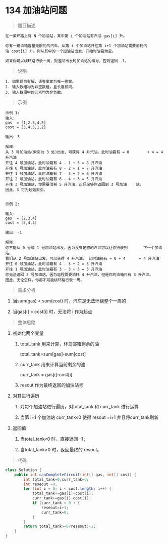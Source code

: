 # 134 加油站问题

>题目描述

    在一条环路上有 N 个加油站，其中第 i 个加油站有汽油 gas[i] 升。

    你有一辆油箱容量无限的的汽车，从第 i 个加油站开往第 i+1 个加油站需要消耗汽油 cost[i] 升。你从其中的一个加油站出发，开始时油箱为空。

    如果你可以绕环路行驶一周，则返回出发时加油站的编号，否则返回 -1。

>说明

    1. 如果题目有解，该答案即为唯一答案。
    2. 输入数组均为非空数组，且长度相同。
    3. 输入数组中的元素均为非负数。

>示例

```zh-cn
示例 1:
输入:
gas  = [1,2,3,4,5]
cost = [3,4,5,1,2]

输出: 3

解释:
从 3 号加油站(索引为 3 处)出发，可获得 4 升汽油。此时油箱有 = 0        + 4 = 4 升汽油
开往 4 号加油站，此时油箱有 4 - 1 + 5 = 8 升汽油
开往 0 号加油站，此时油箱有 8 - 2 + 1 = 7 升汽油
开往 1 号加油站，此时油箱有 7 - 3 + 2 = 6 升汽油
开往 2 号加油站，此时油箱有 6 - 4 + 3 = 5 升汽油
开往 3 号加油站，你需要消耗 5 升汽油，正好足够你返回到 3 号加油    站。
因此，3 可为起始索引。


示例 2:

输入:
gas  = [2,3,4]
cost = [3,4,3]

输出: -1

解释:
你不能从 0 号或 1 号加油站出发，因为没有足够的汽油可以让你行驶到       下一个加油站。
我们从 2 号加油站出发，可以获得 4 升汽油。 此时油箱有 = 0 + 4      = 4 升汽油
开往 0 号加油站，此时油箱有 4 - 3 + 2 = 3 升汽油
开往 1 号加油站，此时油箱有 3 - 3 + 3 = 3 升汽油
你无法返回 2 号加油站，因为返程需要消耗 4 升汽油，但是你的油箱只有 3 升汽油。
因此，无论怎样，你都不可能绕环路行驶一周。
```

>需求分析

1. 当sum(gas) < sum(cost) 时，汽车是无法环绕整个一周的

2. 当gas[i] < cost[i] 时，无法将 i 作为起点


>整体思路

1. 初始化两个变量

    1. total_tank 用来计算，环岛邮箱剩余的油

        total_tank=sum[gas]-sum[cost]

    2. curr_tank 用来计算当前剩余的油

        curr_tank = gas[i]-cost[i]

    3. resout 作为最终返回的加油站号

2. 对其进行遍历

    1. 对每个加油站进行遍历，对total_tank 和 curr_tank 进行运算

    2. 当第 i+1 个加油站 curr_tank<0  使得 resout =i+1 并且将curr_tank刷新

3. 返回值

    1. 当total_tank<0 时，直接返回 -1 ;

    2. 当total_tank>0 时，返回最终的 resout。

>代码

```java
class Solution {
    public int canCompleteCircuit(int[] gas, int[] cost) {
        int total_tank=0,curr_tank=0;
        int reseout =0;
        for (int i = 0; i < cost.length; i++) {
            total_tank+=gas[i]-cost[i];
            curr_tank+=gas[i]-cost[i];
            if (curr_tank < 0 ) {
                reseout=i+1;
                curr_tank=0;
            }
        }
        return total_tank>=0?reseout:-1;
    }
}
```